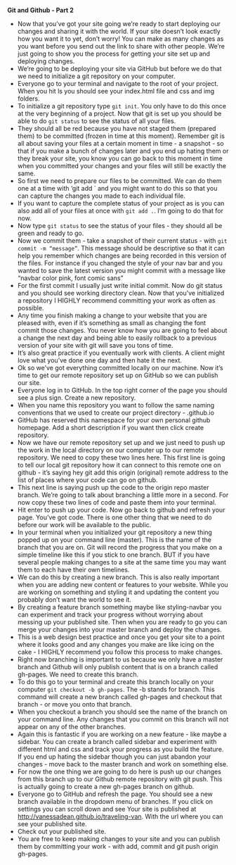 <b>Git and Github - Part 2</b>

  + Now that you’ve got your site going we’re ready to start deploying our changes and sharing it with the world. If your site doesn’t look exactly how you want it to yet, don’t worry! You can make as many changes as you want before you send out the link to share with other people. We’re just going to show you the process for getting your site set up and deploying changes.
  + We’re going to be deploying your site via GitHub but before we do that we need to initialize a git repository on your computer. 
  + Everyone go to your terminal and navigate to the root of your project. When you hit ls you should see your index.html file and css and img folders.
  + To initialize a git repository type `git init`. You only have to do this once at the very beginning of a project. Now that git is set up you should be able to do `git status` to see the status of all your files. 
  + They should all be red because you have not staged them (prepared them) to be committed (frozen in time at this moment). Remember git is all about saving your files at a certain moment in time - a snapshot - so that if you make a bunch of changes later and you end up hating them or they break your site, you know you can go back to this moment in time when you committed your changes and your files will still be exactly the same.
  + So first we need to prepare our files to be committed. We can do them one at a time with ‘git add <filename>` and you might want to do this so that you can capture the changes you made to each individual file.
  + If you want to capture the complete status of your project as is you can also add all of your files at once with `git add .`. I’m going to do that for now.
  + Now type `git status` to see the status of your files - they should all be green and ready to go.
  + Now we commit them - take a snapshot of their current status - with `git commit -m “message”`. This message should be descriptive so that it can help you remember which changes are being recorded in this version of the files. For instance if you changed the style of your nav bar and you wanted to save the latest version you might commit with a message like “navbar color pink, font comic sans”
  + For the first commit I usually just write initial commit. Now do git status and you should see working directory clean. Now that you’ve initialized a repository I HIGHLY recommend committing your work as often as possible. 
  + Any time you finish making a change to your website that you are pleased with, even if it’s something as small as changing the font commit those changes. You never know how you are going to feel about a change the next day and being able to easily rollback to a previous version of your site with git will save you tons of time.
  + It’s also great practice if you eventually work with clients. A client might love what you’ve done one day and then hate it the next. 
  + Ok so we’ve got everything committed locally on our machine. Now it’s time to get our remote repository set up on GitHub so we can publish our site.
  + Everyone log in to GitHub. In the top right corner of the page you should see a plus sign. Create a new repository.
  + When you name this repository you want to follow the same naming conventions that we used to create our project directory - <github username>.github.io
  + GitHub has reserved this namespace for your own personal github homepage. Add a short description if you want then click create repository.
  + Now we have our remote repository set up and we just need to push up the work in the local directory on our computer up to our remote repository. We need to copy these two lines here. This first line is going to tell our local git repository how it can connect to this remote one on github - it’s saying hey git add this origin (original) remote address to the list of places where your code can go on github.
  + This next line is saying push up the code to the origin repo master branch. We’re going to talk about branching a little more in a second. For now copy these two lines of code and paste them into your terminal.
  + Hit enter to push up your code. Now go back to github and refresh your page. You’ve got code. There is one other thing that we need to do before our work will be available to the public. 
  + In your terminal when you initialized your git repository a new thing popped up on your command line (master). This is the name of the branch that you are on. Git will record the progress that you make on a simple timeline like this if you stick to one branch. BUT if you have several people making changes to a site at the same time you may want them to each have their own timelines. 
  + We can do this by creating a new branch. This is also really important when you are adding new content or features to your website. While you are working on something and styling it and updating the content you probably don’t want the world to see it. 
  + By creating a feature branch something maybe like styling-navbar you can experiment and track your progress without worrying about messing up your published site. Then when you are ready to go you can merge your changes into your master branch and deploy the changes.
  + This is a web design best practice and once you get your site to a point where it looks good and any changes you make are like icing on the cake - I HIGHLY recommend you follow this process to make changes.
  + Right now branching is important to us because we only have a master branch and Github will only publish content that is on a branch called gh-pages. We need to create this branch.
  + To do this go to your terminal and create this branch locally on your computer `git checkout -b gh-pages`. The -b stands for branch. This command will create a new branch called gh-pages and checkout that branch - or move you onto that branch.
  + When you checkout a branch you should see the name of the branch on your command line. Any changes that you commit on this branch will not appear on any of the other branches.
  + Again this is fantastic if you are working on a new feature - like maybe a sidebar. You can create a branch called sidebar and experiment with different html and css and track your progress as you build the feature. If you end up hating the sidebar though you can just abandon your changes - move back to the master branch and work on something else.
  + For now the one thing we are going to do here is push up our changes from this branch up to our Github remote repository with git push. This is actually going to create a new gh-pages branch on github.
  + Everyone go to GitHub and refresh the page. You should see a new branch available in the dropdown menu of branches. If you click on settings you can scroll down and see Your site is published at http://vanessadean.github.io/traveling-van. With the url where you can see your published site.
  + Check out your published site. 
  + You are free to keep making changes to your site and you can publish them by committing your work - with add, commit and git push origin gh-pages.
